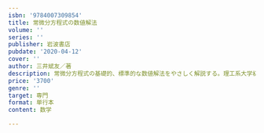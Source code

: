 ```yaml
---
isbn: '9784007309854'
title: 常微分方程式の数値解法
volume: ''
series: ''
publisher: 岩波書店
pubdate: '2020-04-12'
cover: ''
author: 三井斌友／著
description: 常微分方程式の基礎的、標準的な数値解法をやさしく解説する。理工系大学初学年生に最適の入門テキスト。
price: '3700'
genre: ''
target: 専門
format: 単行本
content: 数学

---
```

